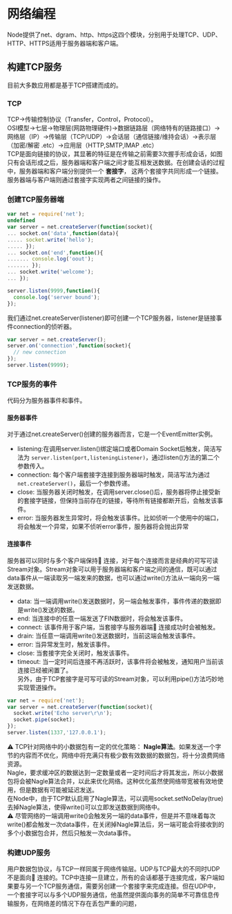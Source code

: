 # 网络编程
Node提供了net、dgram、http、https这四个模块，分别用于处理TCP、UDP、HTTP、HTTPS适用于服务器端和客户端。<br>
## 构建TCP服务
目前大多数应用都是基于TCP搭建而成的。<br>
### TCP
TCP->传输控制协议（Transfer，Control，Protocol）。 <br>
OSI模型->七层->物理层(网路物理硬件)->数据链路层（网络特有的链路接口）->网络层（IP）->传输层（TCP/UDP）->会话层（通信链接/维持会话）->表示层（加密/解密 .etc）->应用层（HTTP,SMTP,IMAP .etc）<br>
TCP是面向链接的协议，其显著的特征是在传输之前需要3次握手形成会话，如图
<br>
只有会话形成之后，服务器端和客户端之间才能互相发送数据。在创建会话的过程中，服务器端和客户端分别提供一个 **套接字**， 这两个套接字共同形成一个链接。服务器端与客户端则通过套接字实现两者之间链接的操作。<br>
### 创建TCP服务器端
```js
var net = require('net');
undefined
var server = net.createServer(function(socket){
... socket.on('data',function(data){
..... socket.write('hello');
..... });
... socket.on('end',function(){
....... console.log('oout');
....... });
... socket.write('welcome');
... });

server.listen(9999,function(){
  console.log('server bound');
});
```
我们通过net.createServer(listener)即可创建一个TCP服务器，listener是链接事件connection的侦听器。
```js
var server = net.createServer();
server.on('connection',function(socket){
  // new connection
});
server.listen(9999);
```
### TCP服务的事件
代码分为服务器事件和事件。<br>
#### 服务器事件
对于通过net.createServer()创建的服务器而言，它是一个EventEmitter实例。<br>
* listening:在调用server.listen()绑定端口或者Domain Socket后触发，简洁写法为 `server.listen(port,listeningListener)`，通过listen()方法的第二个参数传入。<br>
* connection: 每个客户端套接字连接到服务器端时触发，简洁写法为通过`net.createServer()`，最后一个参数传递。<br>
* close: 当服务器关闭时触发，在调用server.close()后，服务器将停止接受新的套接字链接，但保持当前存在的链接，等待所有链接都断开后，会触发该事件。<br>
* error: 当服务器发生异常时，将会触发该事件。比如侦听一个使用中的端口，将会触发一个异常，如果不侦听error事件，服务器将会抛出异常<br>
#### 连接事件
服务器可以同时与多个客户端保持🔗 连接，对于每个连接而言是经典的可写可读Stream对象。Stream对象可以用于服务器端和客户端之间的通信，既可以通过data事件从一端读取另一端发来的数据，也可以通过write()方法从一端向另一端发送数据。<br>
* data: 当一端调用write()发送数据时，另一端会触发事件，事件传递的数据即是write()发送的数据。<br>
* end: 当连接中的任意一端发送了FIN数据时，将会触发该事件。<br>
* connect: 该事件用于客户端，当套接字与服务器端🔗 连接成功时会被触发。<br>
* drain: 当任意一端调用write()发送数据时，当前这端会触发该事件。<br>
* error: 当异常发生时，触发该事件。<br>
* close: 当套接字完全关闭时，触发该事件。<br>
* timeout: 当一定时间后连接不再活跃时，该事件将会被触发，通知用户当前该连接已经被闲置了。<br>
另外，由于TCP套接字是可写可读的Stream对象，可以利用pipe()方法巧妙地实现管道操作。<br>
```js
var net = require('net');
var server = net.createServer(function(socket){
  socket.write('Echo server\r\n');
  socket.pipe(socket);
});
server.listen(1337,'127.0.0.1');
```
⚠️ TCP针对网络中的小数据包有一定的优化策略： **Nagle算法**。如果发送一个字节的内容而不优化，网络中将充满只有极少数有效数据的数据包，将十分浪费网络资源。<br>
Nagle，要求缓冲区的数据达到一定数量或者一定时间后才将其发出，所以小数据包将会被Nagle算法合并，以此来优化网络。这种优化虽然使网络带宽被有效地使用，但是数据有可能被延迟发送。<br>
在Node中，由于TCP默认启用了Nagle算法，可以调用socket.setNoDelay(true)去掉Nagle算法，使得write()可以立即发送数据到网络中。<br>
⚠️ 尽管网络的一端调用write()会触发另一端的data事件，但是并不意味着每次write()都会触发一次data事件，在关闭掉Nagle算法后，另一端可能会将接收到的多个小数据包合并，然后只触发一次data事件。<br>
### 构建UDP服务
用户数据包协议，与TCP一样同属于网络传输层。UDP与TCP最大的不同时UDP不是面向🔗 连接的。TCP中连接一旦建立，所有的会话都基于连接完成，客户端如果要与另一个TCP服务通信，需要另创建一个套接字来完成连接。但在UDP中，一个套接字可以与多个UDP服务通信，他虽然提供面向事务的简单不可靠信息传输服务，在网络差的情况下存在丢包严重的问题，<br>
